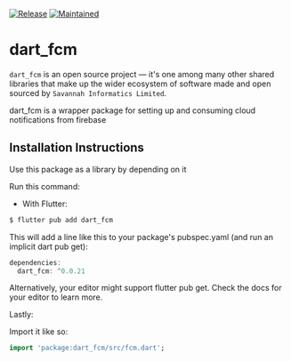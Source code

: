 [![Release](https://img.shields.io/badge/Version-^0.0.18-success.svg?style=for-the-badge)](https://shields.io/)
[![Maintained](https://img.shields.io/badge/Maintained-Actively-informational.svg?style=for-the-badge)](https://shields.io/)

# dart_fcm

`dart_fcm` is an open source project &mdash; it's one among many other shared libraries that make up the wider ecosystem of software made and open sourced by `Savannah Informatics Limited`.

dart_fcm is a wrapper package for setting up and consuming cloud notifications from firebase

## Installation Instructions

Use this package as a library by depending on it

Run this command:

- With Flutter:

```dart
$ flutter pub add dart_fcm
```

This will add a line like this to your package's pubspec.yaml (and run an implicit dart pub get):

```dart
dependencies:
  dart_fcm: ^0.0.21
```

Alternatively, your editor might support flutter pub get. Check the docs for your editor to learn more.

Lastly:

Import it like so:

```dart
import 'package:dart_fcm/src/fcm.dart';

```